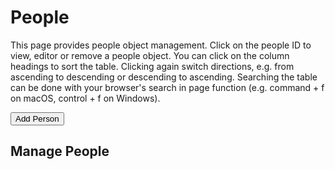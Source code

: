 
People
=======

This page provides people object management. Click on the people ID to view, editor or remove a people object. You can click on the column headings to sort the table. Clicking again switch directions, e.g. from ascending to descending or descending to ascending. Searching the table can be done with your browser's search in page function (e.g. command + f on macOS, control + f on Windows).


<div><button id="add-people">Add Person</button></div><p>

Manage People
-------------

<div><people-pager id="people-pager" size="10" page="0" total="0" next="0" previous="0"></people-pager> <people-table id="people-table"></people-table></div>

<script type="module" src="/widgets/people.js"></script>

<script type="module">
"use strict";

let people_table = document.getElementById('people-table'),
    add_people = document.getElementById('add-people'),
    people_pager = document.getElementById('people-pager');

add_people.addEventListener('click', function () {
    window.location.href = 'person.html';
})

function updateRow(key) {
    let oReq = new XMLHttpRequest(),
        api_path = `/api/people/${key}`;
    oReq.addEventListener('load', function () {
        let src = this.responseText,
            obj = JSON.parse(src),
            cl_people_id = obj.cl_people_id;
        people_table.set_people(cl_people_id, obj);
    });
    oReq.open('GET', api_path);
    oReq.send();
}

function updatePeopleTable() {
    /* Iterate through the fetched data, generate a people-display element
       and link to form for editing people data */
    let src = this.responseText,
        keys = JSON.parse(src),
        pager = document.getElementById('people-pager'),
        params = new URLSearchParams(document.location.search);

    pager.value = params;
    pager.setAttribute('total', len(keys));
    keys.sort();

    /* FIXME: Need to fetch a list bit filter it through either a pager or a A-Z list filter */
    let i = 0;
        page_no = pager.page;
    for (const key of keys) {
        if (pager.in_page(page_no, size, i)) {
            updateRow(key);
        }
        i++;
    }
}

function refreshPeople() {
    let oReq = new XMLHttpRequest();
    oReq.addEventListener('load', updatePeopleTable);
    oReq.open('GET', '/api/people');
    oReq.send();
}

refreshPeople();
</script>
